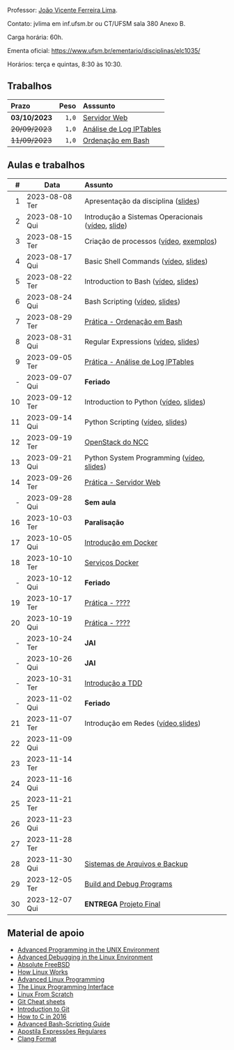 Professor: [João Vicente Ferreira Lima](http://www.inf.ufsm.br/~jvlima).

Contato: jvlima em inf.ufsm.br ou CT/UFSM sala 380 Anexo B.

Carga horária: 60h.

Ementa oficial: https://www.ufsm.br/ementario/disciplinas/elc1035/

Horários: terça e quintas, 8:30 às 10:30.

## Trabalhos

| Prazo | Peso | Asssunto   |
|:---|----:|:------------------|
| **03/10/2023** | `1,0` | [Servidor Web](./atividades/03_web) |
| ~~20/09/2023~~ | `1,0` | [Análise de Log IPTables](./atividades/02_iptables) |
| ~~11/09/2023~~ | `1,0` | [Ordenação em Bash](./atividades/01_ordenacao) |

## Aulas e trabalhos

|  # | Data             | Assunto          |
|---:|------------------|:-----------------|
| 1 | 2023-08-08 Ter | Apresentação da disciplina ([slides](https://docs.google.com/presentation/d/1X1sTmubX6V6IseI3uiyhvVa2Chp8ZpDqS8jEYLXX7Vc/edit?usp=sharing)) |
| 2 | 2023-08-10 Qui | Introdução a Sistemas Operacionais ([vídeo](https://youtu.be/DmxuID5tytE), [slide](./aulas/01_introducao/1_introduction.pdf))  |
| 3 | 2023-08-15 Ter | Criação de processos ([vídeo](https://youtu.be/NZRuGDsEruA), [exemplos](./aulas/04_fork)) |
| 4 | 2023-08-17 Qui | Basic Shell Commands ([vídeo](https://youtu.be/c8mYuwKTCfU), [slides](./aulas/2_basic_commands.pdf)) |
| 5 | 2023-08-22 Ter | Introduction to Bash ([vídeo](https://youtu.be/3CL-qslLXWM), [slides](./aulas/4_introduction_to_bash.pdf))    |
| 6 | 2023-08-24 Qui | Bash Scripting ([vídeo](https://youtu.be/wSRAZ6yzzVw), [slides](./aulas/06_bash_scripting/6_bash_scripting.pdf)) |
| 7 | 2023-08-29 Ter | [Prática - Ordenação em Bash](./atividades/01_ordenacao) |
| 8 | 2023-08-31 Qui | Regular Expressions ([vídeo](https://youtu.be/7ubpXR9Sqr8), [slides](./aulas/07_regex/7_regex.pdf)) |
| 9 | 2023-09-05 Ter | [Prática - Análise de Log IPTables](./atividades/02_iptables) |
| - | 2023-09-07 Qui | **Feriado** |
| 10 | 2023-09-12 Ter | Introduction to Python ([vídeo](https://youtu.be/m6SRGKjEoH8), [slides](./aulas/10_python/10_introduction_to_python.pdf)) |
| 11 | 2023-09-14 Qui | Python Scripting ([vídeo](https://youtu.be/afhYrwvBFt0), [slides](./aulas/11_python_scripting/11_python_scripting.pdf))  |
| 12 | 2023-09-19 Ter | [OpenStack do NCC](https://docs.google.com/presentation/d/1Qrnc63V-HxzRsO_M9j5dmEwGsMo4djDw_worFTU3dB0/edit?usp=sharing) |
| 13 | 2023-09-21 Qui | Python System Programming ([vídeo](https://youtu.be/HvmboVMLYns), [slides](./aulas/13_python_system/13_system_programming.pdf)) |
| 14 | 2023-09-26 Ter | [Prática - Servidor Web](./atividades/03_web) |
| - | 2023-09-28 Qui | **Sem aula** |
| 16 | 2023-10-03 Ter |**Paralisação** |
| 17 | 2023-10-05 Qui | [Introdução em Docker](./aulas/03_docker) |
| 18 | 2023-10-10 Ter | [Serviços Docker](./aulas/19_compose/) |
| - | 2023-10-12 Qui | **Feriado** |
| 19 | 2023-10-17 Ter | [Prática - ????](./atividades/04) |
| 20 | 2023-10-19 Qui | [Prática - ????](./atividades/04) |
| - | 2023-10-24 Ter | **JAI** |
| - | 2023-10-26 Qui | **JAI** |
| - | 2023-10-31 Ter | [Introdução a TDD](./aulas/17_tdd) |
| - | 2023-11-02 Qui | **Feriado** |
| 21 | 2023-11-07 Ter |  Introdução em Redes ([vídeo](https://youtu.be/UY0h2OuoVEg),[slides](./aulas/15_redes/15_redes_slides.pdf)) |
| 22 | 2023-11-09 Qui | |
| 23 | 2023-11-14 Ter | |
| 24 | 2023-11-16 Qui | |
| 25 | 2023-11-21 Ter | |
| 26 | 2023-11-23 Qui | |
| 27 | 2023-11-28 Ter | |
| 28 | 2023-11-30 Qui | [Sistemas de Arquivos e Backup](./aulas/21_arquivos) |
| 29 | 2023-12-05 Ter | [Build and Debug Programs](./aulas/25_build/) |
| 30 | 2023-12-07 Qui | **ENTREGA** [Projeto Final](./atividades/final/)  |

## Material de apoio

- [Advanced Programming in the UNIX Environment](http://www.apuebook.com/apue3e.html)
- [Advanced Debugging in the Linux Environment](http://www.apuebook.com/debuglinux.pdf)
- [Absolute FreeBSD](https://www.nostarch.com/abs_bsd2.htm)
- [How Linux Works](https://www.nostarch.com/howlinuxworks2)
- [Advanced Linux Programming](http://advancedlinuxprogramming.com/)
- [The Linux Programming Interface](http://man7.org/tlpi/)
- [Linux From Scratch](http://www.linuxfromscratch.org/)
- [Git Cheat sheets](https://services.github.com/resources/)
- [Introduction to Git](https://speakerd.s3.amazonaws.com/presentations/4ecfc649eee53a005000b88b/GitIntro.pdf)
- [How to C in 2016](https://matt.sh/howto-c)
- [Advanced Bash-Scripting Guide](http://tldp.org/LDP/abs/html/)
- [Apostila Expressões Regulares](http://aurelio.net/regex/apostila-conhecendo-regex.pdf)
- [Clang Format](http://clang.llvm.org/docs/ClangFormat.html)
